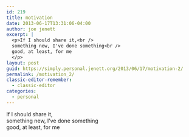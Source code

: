 ```yaml
---
id: 219
title: motivation
date: 2013-06-17T13:31:06-04:00
author: joe jenett
excerpt: |
  <p>If I should share it,<br />
  something new, I've done something<br />
  good, at least, for me
  </p>
layout: post
guid: https://simply.personal.jenett.org/2013/06/17/motivation-2/
permalink: /motivation_2/
classic-editor-remember:
  - classic-editor
categories:
  - personal
---
```

If I should share it,  
something new, I’ve done something  
good, at least, for me